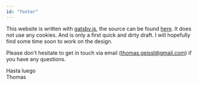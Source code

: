 ```yaml
---
id: "footer"
---
```


This website is written with [gatsby.js](https://github.com/gatsbyjs/gatsby), the source can be found [here](https://github.com/thomasgeissl/whoami). It does not use any cookies. And is only a first quick and dirty draft. I will hopefully find some time soon to work on the design.

Please don't hesitate to get in touch via email (thomas.geissl@gmail.com) if you have any questions.

Hasta luego\
Thomas
